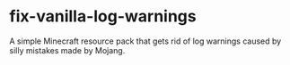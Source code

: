 # fix-vanilla-log-warnings
A simple Minecraft resource pack that gets rid of log warnings caused by silly mistakes made by Mojang.
